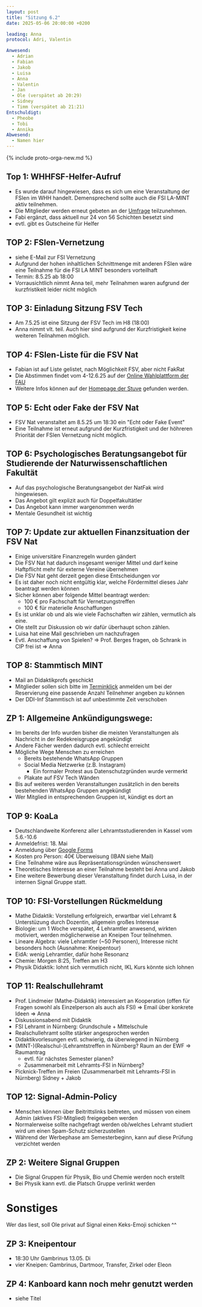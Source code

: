 ```yaml
---
layout: post
title: "Sitzung 6.2"
date: 2025-05-06 20:00:00 +0200

leading: Anna
protocol: Adri, Valentin

Anwesend:
  - Adrian
  - Fabian
  - Jakob
  - Luisa
  - Anna
  - Valentin
  - Jan
  - Ole (verspätet ab 20:29)
  - Sidney
  - Timm (verspätet ab 21:21)
Entschuldigt:
  - Pheobe
  - Tobi
  - Annika
Abwesend:
  - Namen hier
---
```

{% include proto-orga-new.md %}

## Top 1: WHHFSF-Helfer-Aufruf
- Es wurde darauf hingewiesen, dass es sich um eine Veranstaltung der FSIen im WHH handelt. Demensprechend sollte auch die FSI LA-MINT aktiv teilnehmen.
- Die Mitglieder werden erneut gebeten an der [Umfrage](https://umfrage.stuve.fau.de/478951) teilzunehmen.
- Fabi ergänzt, dass aktuell nur 24 von 56 Schichten besetzt sind
- evtl. gibt es Gutscheine für Helfer


## TOP 2: FSIen-Vernetzung
- siehe E-Mail zur FSI Vernetzung
- Aufgrund der hohen inhaltlichen Schnittmenge mit anderen FSIen wäre eine Teilnahme für die FSI LA MINT besonders vorteilhaft
- Termin: 8.5.25 ab 18:00
- Vorrausichtlich nimmt Anna teil, mehr Teilnahmen waren aufgrund der kurzfristikeit leider nicht möglich

## TOP 3: Einladung Sitzung FSV Tech
- Am 7.5.25 ist eine Sitzung der FSV Tech im H8 (18:00)
- Anna nimmt vlt. teil. Auch hier sind aufgrund der Kurzfristigkeit keine weiteren Teilnahmen möglich.

## TOP 4: FSIen-Liste für die FSV Nat
- Fabian ist auf Liste gelistet, nach Möglichkeit FSV, aber nicht FakRat
- Die Abstimmen findet vom 4-12.6.25 auf der [Online Wahlplattform der FAU](https://online-wahlen.fau.de)
- Weitere Infos können auf der [Homepage der Stuve](https://stuve.fau.de/mitbestimmung/wahlen/) gefunden werden.

## TOP 5: Echt oder Fake der FSV Nat
- FSV Nat veranstaltet am 8.5.25 um 18:30 ein "Echt oder Fake Event"
- Eine Teilnahme ist erneut aufgrund der Kurzfristigkeit und der höhreren Priorität der FSIen Vernetzung nicht möglich.

## TOP 6: Psychologisches Beratungsangebot für Studierende der Naturwissenschaftlichen Fakultät
- Auf das psychologische Beratungsangebot der NatFak wird hingewiesen.
- Das Angebot gilt explizit auch für Doppelfakultätler
- Das Angebot kann immer wargenommen werdn
- Mentale Gesundheit ist wichtig
## TOP 7: Update zur aktuellen Finanzsituation der FSV Nat
- Einige universitäre Finanzregeln wurden gändert
- Die FSV Nat hat dadurch insgesamt weniger Mittel und darf keine Haftpflicht mehr für externe  Vereine übernehmen
- Die FSV Nat geht derzeit gegen diese Entscheidungen vor
- Es ist daher noch nicht entgültig klar, welche Fördermittel dieses Jahr beantragt werden können
- Sicher können aber folgende Mittel beantragt werden:
    - 100 € pro Fachschaft für Vernetzungstreffen
    - 100 € für materielle Anschaffungen
- Es ist unklar ob und als wie viele Fachschaften wir zählen, vermutlich als eine.
- Ole stellt zur Diskussion ob wir dafür überhaupt schon zählen.
- Luisa hat eine Mail geschrieben um nachzufragen
- Evtl. Anschaffung von Spielen? => Prof. Berges fragen, ob Schrank in CIP frei ist => Anna


## TOP 8: Stammtisch MINT
- Mail an Didaktikprofs geschickt 
- Mitglieder sollen sich bitte im [Terminklick](https://terminklick.stuve.fau.de/poll/JACWvt5G/vote/) anmelden um bei der Reservierung eine passende Anzahl Teilnehmer angeben zu können
- Der DDI-Inf Stammtisch ist auf unbestimmte Zeit verschoben

## ZP 1: Allgemeine Ankündigungswege: 
- Im bereits der Info wurden bisher die meisten Veranstaltungen als Nachricht in der Redekreisgruppe angekündigt
- Andere Fächer werden dadurch evtl. schlecht erreicht
- Mögliche Wege Menschen zu erreichen
    - Bereits bestehende WhatsApp Gruppen
    - Social Media Netzwerke (z.B. Instagram)
        - Ein formaler Protest aus Datenschutzgründen wurde vermerkt
    - Plakate auf FSV Tech Wänden
- Bis auf weiteres werden Veranstaltungen zusätzlich in den bereits bestehenden WhatsApp Gruppen angekündigt
- Wer Mitglied in entsprechenden Gruppen ist, kündigt es dort an


## TOP 9: KoaLa
- Deutschlandweite Konferenz aller Lehramtsstudierenden in Kassel vom 5.6.-10.6
- Anmeldefrist: 18. Mai
- Anmeldung über [Google Forms](https://forms.gle/sKC2o7LsvDrBv8ip8)
- Kosten pro Person: 40€ Überweisung (IBAN siehe Mail)
- Eine Teilnahme wäre aus Repräsentationsgründen wünschenswert
- Theoretisches Interesse an einer Teilnahme besteht bei Anna und Jakob
- Eine weitere Bewerbung dieser Veranstaltung findet durch Luisa, in der internen Signal Gruppe statt.

## TOP 10: FSI-Vorstellungen Rückmeldung
- Mathe Didaktik: Vorstellung erfolgreich, erwartbar viel Lehramt & Unterstüzung durch Dozentin, allgemein großes Interesse
- Biologie: um 1 Woche verspätet, 4 Lehramtler anwesend, wirkten motiviert, werden möglicherweise an Kneipen Tour teilnehmen.
- Lineare Algebra: viele Lehramtler (~50 Personen), Interesse nicht besonders hoch (Ausnahme: Kneipentour)
- EidA: wenig Lehramtler, dafür hohe Resonanz
- Chemie: Morgen 8:25, Treffen am H3
- Physik Didaktik: lohnt sich vermutlich nicht, IKL Kurs könnte sich lohnen

## TOP 11: Realschullehramt
- Prof. Lindmeier (Mathe-Didaktik) interessiert an Kooperation (offen für Fragen sowohl als Einzelperson als auch als FSI) => Email über konkrete Ideen => Anna
- Diskussionsabend mit Didaktik
- FSI Lehramt in Nürnberg: Grundschule + Mittelschule
- Realschullehramt sollte stärker angesprochen werden
- Didaktikvorlesungen evtl. schwierig, da überwiegend in Nürnberg
- (MINT-)(Realschul-)Lehramtstreffen in Nürnberg? Raum an der EWF => Raumantrag
    - evtl. für nächstes Semester planen?
    - Zusammenarbeit mit Lehramts-FSI in Nürnberg?
- Picknick-Treffen im Freien (Zusammenarbeit mit Lehramts-FSI in Nürnberg) Sidney + Jakob

## TOP 12: Signal-Admin-Policy
- Menschen können über Beitrittslinks beitreten, und müssen von einem Admin (aktives FSI-Mitglied) freigegeben werden
- Normalerweise sollte nachgefragt werden ob/welches Lehramt studiert wird um einen Spam-Schutz sicherzustellen
- Während der Werbephase am Semesterbeginn, kann auf diese Prüfung verzichtet werden

## ZP 2:  Weitere Signal Gruppen
- Die Signal Gruppen für Physik, Bio und Chemie werden noch erstellt
- Bei Physik kann evtl. die Platsch Gruppe verlinkt werden

# Sonstiges

Wer das liest, soll Ole privat auf Signal einen Keks-Emoji schicken ^^

## ZP 3: Kneipentour
- 18:30 Uhr Gambrinus 13.05. Di
- vier Kneipen: Gambrinus, Dartmoor, Transfer, Zirkel oder Eleon

## ZP 4: Kanboard kann noch mehr genutzt werden
- siehe Titel
